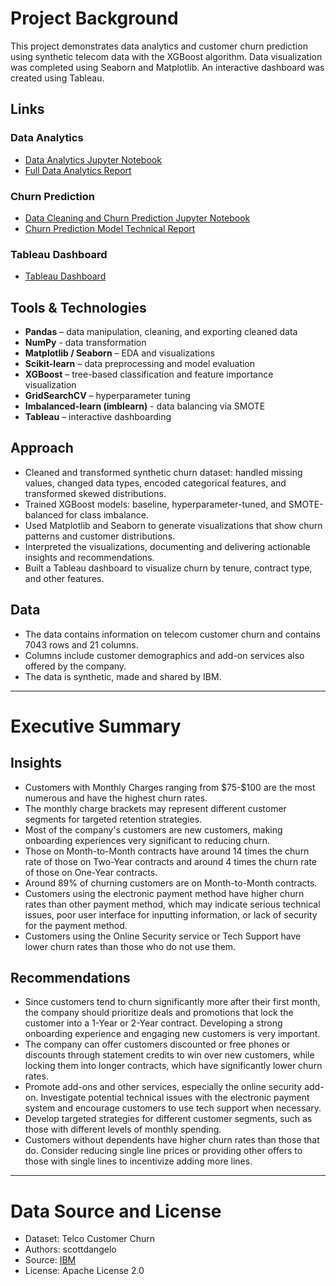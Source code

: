 # Project Background
This project demonstrates data analytics and customer churn prediction using synthetic telecom data with the XGBoost algorithm. Data visualization was completed using Seaborn and Matplotlib. An interactive dashboard was created using Tableau.

## Links
### Data Analytics
- [Data Analytics Jupyter Notebook](https://github.com/nvpham12/Telecom-Customer-Churn-Prediction-and-Analysis/blob/main/Data%20Analysis%20Telecom%20Customer%20Churn.ipynb)
- [Full Data Analytics Report](https://github.com/nvpham12/Telecom-Customer-Churn-Prediction-and-Analysis/blob/main/Analytics%20Report.md)
### Churn Prediction
- [Data Cleaning and Churn Prediction Jupyter Notebook](https://github.com/nvpham12/Telecom-Customer-Churn-Prediction-and-Analysis/blob/main/Churn%20Prediction%20Telecom%20Customers.ipynb)
- [Churn Prediction Model Technical Report](https://github.com/nvpham12/Telecom-Customer-Churn-Prediction/blob/main/Technical%20Report.md)
### Tableau Dashboard
- [Tableau Dashboard](https://public.tableau.com/views/TelecomCustomerChurnDashboard_17551339538610/Dashboard?:language=en-US&publish=yes&:sid=&:redirect=auth&:display_count=n&:origin=viz_share_link)

## Tools & Technologies
- **Pandas** – data manipulation, cleaning, and exporting cleaned data
- **NumPy** - data transformation
- **Matplotlib / Seaborn** – EDA and visualizations
- **Scikit-learn** – data preprocessing and model evaluation
- **XGBoost** – tree-based classification and feature importance visualization
- **GridSearchCV** – hyperparameter tuning
- **Imbalanced-learn (imblearn)** - data balancing via SMOTE
- **Tableau** – interactive dashboarding

## Approach
- Cleaned and transformed synthetic churn dataset: handled missing values, changed data types, encoded categorical features, and transformed skewed distributions.
- Trained XGBoost models: baseline, hyperparameter-tuned, and SMOTE-balanced for class imbalance.
- Used Matplotlib and Seaborn to generate visualizations that show churn patterns and customer distributions.
- Interpreted the visualizations, documenting and delivering actionable insights and recommendations.
- Built a Tableau dashboard to visualize churn by tenure, contract type, and other features.

## Data
- The data contains information on telecom customer churn and contains 7043 rows and 21 columns.
- Columns include customer demographics and add-on services also offered by the company.
- The data is synthetic, made and shared by IBM.

---

# Executive Summary
## Insights
- Customers with Monthly Charges ranging from \$75-\$100 are the most numerous and have the highest churn rates.
- The monthly charge brackets may represent different customer segments for targeted retention strategies.
- Most of the company's customers are new customers, making onboarding experiences very significant to reducing churn.
- Those on Month-to-Month contracts have around 14 times the churn rate of those on Two-Year contracts and around 4 times the churn rate of those on One-Year contracts.
- Around 89% of churning customers are on Month-to-Month contracts.
- Customers using the electronic payment method have higher churn rates than other payment method, which may indicate serious technical issues, poor user interface for inputting information, or lack of security for the payment method.
- Customers using the Online Security service or Tech Support have lower churn rates than those who do not use them.

## Recommendations
- Since customers tend to churn significantly more after their first month, the company should prioritize deals and promotions that lock the customer into a 1-Year or 2-Year contract. Developing a strong onboarding experience and engaging new customers is very important.
- The company can offer customers discounted or free phones or discounts through statement credits to win over new customers, while locking them into longer contracts, which have significantly lower churn rates.
- Promote add-ons and other services, especially the online security add-on. Investigate potential technical issues with the electronic payment system and encourage customers to use tech support when necessary.
- Develop targeted strategies for different customer segments, such as those with different levels of monthly spending.
- Customers without dependents have higher churn rates than those that do. Consider reducing single line prices or providing other offers to those with single lines to incentivize adding more lines.

---

# Data Source and License
- Dataset: Telco Customer Churn
- Authors: scottdangelo
- Source: [IBM](https://github.com/IBM/telco-customer-churn-on-icp4d)
- License: Apache License 2.0
